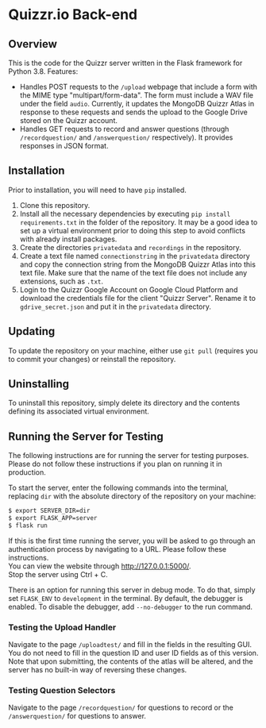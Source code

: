 # Quizzr.io Back-end
## Overview
This is the code for the Quizzr server written in the Flask framework for Python 3.8. Features:
* Handles POST requests to the `/upload` webpage that include a form with the MIME type "multipart/form-data". The 
  form must include a WAV file under the field `audio`. Currently, it updates the MongoDB Quizzr Atlas in response to
  these requests and sends the upload to the Google Drive stored on the  Quizzr account.
* Handles GET requests to record and answer questions (through `/recordquestion/` and `/answerquestion/` respectively).
  It provides responses in JSON format.
## Installation
Prior to installation, you will need to have `pip` installed.
1. Clone this repository.
2. Install all the necessary dependencies by executing `pip install requirements.txt` in the folder of the repository.
   It may be a good idea to set up a virtual environment prior to doing this step to avoid conflicts with already
   install packages.
3. Create the directories `privatedata` and `recordings` in the repository.
4. Create a text file named `connectionstring` in the `privatedata` directory and copy the connection string from the
   MongoDB Quizzr Atlas into this text file. Make sure that the name of the text file does not include any extensions, 
   such as `.txt`.
5. Login to the Quizzr Google Account on Google Cloud Platform and download the credentials file for the client "Quizzr 
   Server". Rename it to `gdrive_secret.json` and put it in the `privatedata` directory.
## Updating
To update the repository on your machine, either use `git pull` (requires you to commit your changes) or reinstall the
repository.
## Uninstalling
To uninstall this repository, simply delete its directory and the contents defining its associated virtual environment.
## Running the Server for Testing
The following instructions are for running the server for testing purposes. Please do not follow these instructions if
you plan on running it in production.

To start the server, enter the following commands into the terminal, replacing `dir` with the absolute directory of the
repository on your machine:
```bash
$ export SERVER_DIR=dir
$ export FLASK_APP=server
$ flask run
```
If this is the first time running the server, you will be asked to go through an authentication process by navigating to
a URL. Please follow these instructions. \
You can view the website through http://127.0.0.1:5000/. \
Stop the server using Ctrl + C.

There is an option for running this server in debug mode. To do that, simply set `FLASK_ENV` to `development` in the
terminal. By default, the debugger is enabled. To disable the debugger, add `--no-debugger` to the run command.
### Testing the Upload Handler
Navigate to the page `/uploadtest/` and fill in the fields in the resulting GUI. You do not need to fill in the question
ID and user ID fields as of this version. Note that upon submitting, the contents of the atlas will be
altered, and the server has no built-in way of reversing these changes.
### Testing Question Selectors
Navigate to the page `/recordquestion/` for questions to record or the `/answerquestion/` for questions to answer.